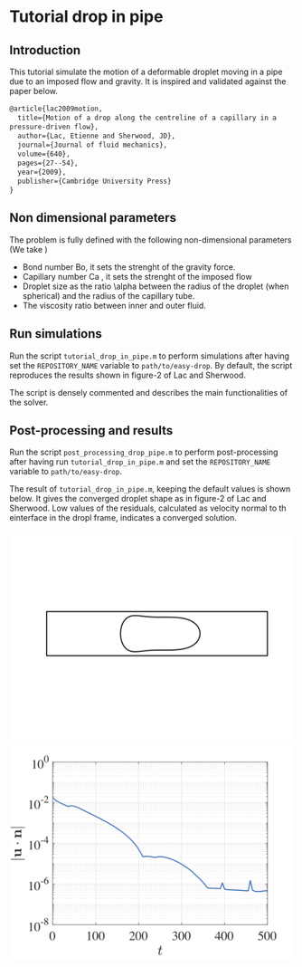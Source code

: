 # Tutorial drop in pipe

## Introduction

This tutorial simulate the motion of a deformable droplet moving in a pipe due to an imposed flow and gravity. It is inspired and validated against the paper below.

```
@article{lac2009motion,
  title={Motion of a drop along the centreline of a capillary in a pressure-driven flow},
  author={Lac, Etienne and Sherwood, JD},
  journal={Journal of fluid mechanics},
  volume={640},
  pages={27--54},
  year={2009},
  publisher={Cambridge University Press}
}
```

## Non dimensional parameters
The problem is fully defined with the following non-dimensional parameters (We take )

* Bond number Bo, it sets the strenght of the gravity force.
* Capillary number Ca , it sets the strenght of the imposed flow
* Droplet size as the ratio \alpha between the radius of the droplet (when spherical) and the radius of the capillary tube.
* The viscosity ratio between inner and outer fluid.

## Run simulations

Run the script `tutorial_drop_in_pipe.m` to perform simulations after having set the `REPOSITORY_NAME` variable to `path/to/easy-drop`. By default, the script reproduces the results shown in figure-2 of Lac and Sherwood.

The script is densely commented and describes the main functionalities of the solver.

## Post-processing and results

Run the script `post_processing_drop_pipe.m` to perform post-processing after having run `tutorial_drop_in_pipe.m` and set the `REPOSITORY_NAME` variable to `path/to/easy-drop`.

The result of `tutorial_drop_in_pipe.m`, keeping the default values is shown below. It gives the converged droplet shape as in figure-2 of Lac and Sherwood. Low values of the residuals, calculated as velocity normal to th einterface in the dropl frame, indicates a converged solution.

![](docs/domain_drop_in_pipe.png)
![](docs/residuals_drop_in_pipe.png)
